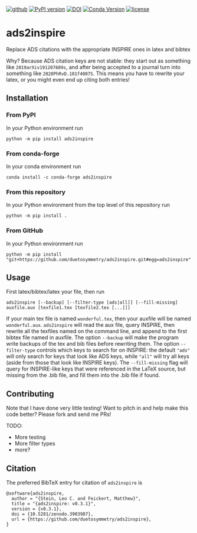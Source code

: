 [![github](https://img.shields.io/badge/GitHub-ads2inspire-blue.svg)](https://github.com/duetosymmetry/ads2inspire)
[![PyPI version](https://badge.fury.io/py/ads2inspire.svg)](https://badge.fury.io/py/ads2inspire)
[![DOI](https://zenodo.org/badge/273416634.svg)](https://zenodo.org/badge/latestdoi/273416634)
[![Conda Version](https://img.shields.io/conda/vn/conda-forge/ads2inspire.svg)](https://anaconda.org/conda-forge/ads2inspire)
[![license](https://img.shields.io/badge/license-MIT-blue.svg)](https://github.com/duetosymmetry/ads2inspire/blob/master/LICENSE)

# ads2inspire
Replace ADS citations with the appropriate INSPIRE ones in latex and bibtex

Why? Because ADS citation keys are not stable: they start out as something like `2019arXiv191207609s`,
and after being accepted to a journal turn into something like `2020PhRvD.101f4007S`. This means you
have to rewrite your latex, or you might even end up citing both entries!

## Installation

### From PyPI

In your Python environment run

```
python -m pip install ads2inspire
```

### From conda-forge

In your conda environment run

```
conda install -c conda-forge ads2inspire
```

### From this repository

In your Python environment from the top level of this repository run

```
python -m pip install .
```

### From GitHub

In your Python environment run

```
python -m pip install "git+https://github.com/duetosymmetry/ads2inspire.git#egg=ads2inspire"
```

## Usage
First latex/bibtex/latex your file, then run

```shell
ads2inspire [--backup] [--filter-type [ads|all]] [--fill-missing] auxfile.aux [texfile1.tex [texfile2.tex [...]]]
```

If your main tex file is named `wonderful.tex`, then your auxfile will be named `wonderful.aux`.
`ads2inspire` will read the aux file, query INSPIRE, then rewrite all the texfiles named on the
command line, and append to the first bibtex file named in auxfile.  The option `--backup` will
make the program write backups of the tex and bib files before rewriting them.  The option
`--filter-type` controls which keys to search for on INSPIRE: the default `"ads"` will only
search for keys that look like ADS keys, while `"all"` will try all keys (aside from those that
look like INSPIRE keys).
The `--fill-missing` flag will query for INSPIRE-like keys that were
referenced in the LaTeX source, but missing from the .bib file, and
fill them into the .bib file if found.

## Contributing

Note that I have done very little testing! Want to pitch in and help make this code better?
Please fork and send me PRs!

TODO:
- More testing
- More filter types
- more?

## Citation

The preferred BibTeX entry for citation of `ads2inspire` is

```
@software{ads2inspire,
  author = "{Stein, Leo C. and Feickert, Matthew}",
  title = "{ads2inspire: v0.3.1}",
  version = {v0.3.1},
  doi = {10.5281/zenodo.3903987},
  url = {https://github.com/duetosymmetry/ads2inspire},
}
```
